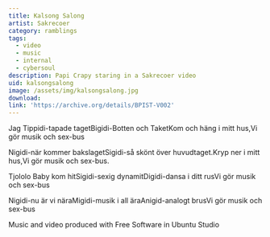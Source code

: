 ```yaml
---
title: Kalsong Salong
artist: Sakrecoer
category: ramblings
tags:
  - video
  - music
  - internal
  - cybersoul
description: Papi Crapy staring in a Sakrecoer video
uid: kalsongsalong
image: /assets/img/kalsongsalong.jpg
download:
link: 'https://archive.org/details/BPIST-V002'
---
```


Jag Tippidi-tapade tagetBigidi-Botten och TaketKom och häng i mitt hus,Vi gör musik och sex-bus

Nigidi-när kommer bakslagetSigidi-så skönt över huvudtaget.Kryp ner i mitt hus,Vi gör musik och sex-bus.

Tjololo Baby kom hitSigidi-sexig dynamitDigidi-dansa i ditt rusVi gör musik och sex-bus

Nigidi-nu är vi näraMigidi-musik i all äraAnigid-analogt brusVi gör musik och sex-bus

Music and video produced with Free Software in Ubuntu Studio